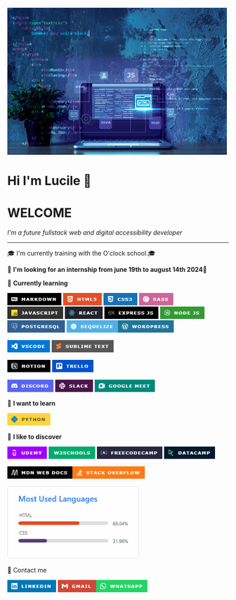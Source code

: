 ![Alt text](enteteREADME.png)

# **Hi I'm Lucile** 👋
# **WELCOME**

*I'm a future fullstack web and digital accessibility developer*
_____


🎓 I'm currently training with the O'clock school.🎓

👀 **I'm looking for an internship from june 19th to august 14th 2024**👀



🧰 **Currently learning**

 ![Alt text](image-21.png) ![Alt text](image.png) ![Alt text](image-1.png) ![Alt text](image-24.png)
![Alt text](image-28.png)
![Alt text](image-23.png)
![Alt text](image-20.png) 
![Alt text](image-22.png)
![Alt text](image-14.png)
![Alt text](image-31.png)![Alt text](image-11.png) 
 
![Alt text](image-3.png) ![Alt text](image-27.png)

![Alt text](image-5.png) ![Alt text](image-30.png)

![Alt text](image-25.png) ![Alt text](image-6.png)
![Alt text](image-26.png)

🌱 **I want to learn**

![Alt text](image-7.png)

🔭 **I like to discover**

![Alt text](image-15.png) ![Alt text](image-16.png)
 ![Alt text](image-18.png)
![Alt text](image-19.png) 


![Alt text](image-17.png)![Alt text](image-4.png)


![Alt text](image-9.png) 

📱 Contact me

![Alt text](image-10.png)
![Alt text](image-12.png)![Alt text](image-13.png)